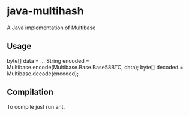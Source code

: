 # java-multihash
A Java implementation of Multibase

## Usage
byte[] data = ...
String encoded = Multibase.encode(Multibase.Base.Base58BTC, data);
byte[] decoded = Multibase.decode(encoded);

## Compilation
To compile just run ant.
